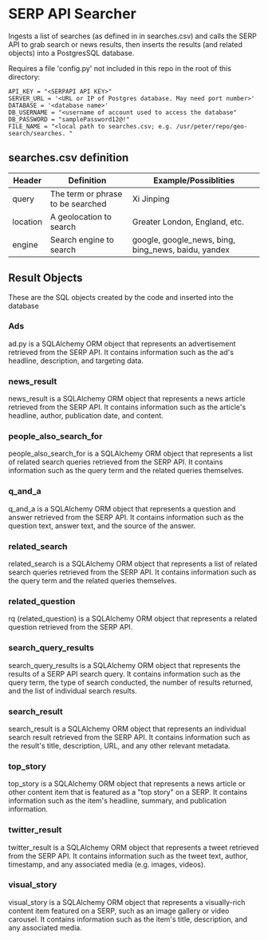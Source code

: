 # SERP API Searcher

Ingests a list of searches (as defined in in searches.csv) and calls the SERP API to grab search or news results, then inserts the results (and related objects) into a PostgresSQL database.  

Requires a file 'config.py' not included in this repo in the root of this directory:

    API_KEY = "<SERPAPI API KEY>"
    SERVER_URL = '<URL or IP of Postgres database. May need port number>'
    DATABASE = '<database name>'
    DB_USERNAME = "<username of account used to access the database"
    DB_PASSWORD = "samplePassword12@!"
    FILE_NAME = "<local path to searches.csv; e.g. /usr/peter/repo/geo-search/searches. "

## searches.csv definition
| Header   | Definition                        | Example/Possiblities                                 |
|----------|-----------------------------------|------------------------------------------------------|
| query    | The term or phrase to be searched | Xi Jinping                                           |
| location | A geolocation to search           | Greater London, England, etc.                        |
| engine   | Search engine to search           | google, google_news, bing, bing_news, baidu, yandex  |

## Result Objects
These are the SQL objects created by the code and inserted into the database  

### Ads
ad.py is a SQLAlchemy ORM object that represents an advertisement retrieved from the SERP API. It contains information such as the ad's headline, description, and targeting data.

### news_result
news_result is a SQLAlchemy ORM object that represents a news article retrieved from the SERP API. It contains information such as the article's headline, author, publication date, and content.

### people_also_search_for
people_also_search_for is a SQLAlchemy ORM object that represents a list of related search queries retrieved from the SERP API. It contains information such as the query term and the related queries themselves.

### q_and_a
q_and_a is a SQLAlchemy ORM object that represents a question and answer retrieved from the SERP API. It contains information such as the question text, answer text, and the source of the answer.

### related_search
related_search is a SQLAlchemy ORM object that represents a list of related search queries retrieved from the SERP API. It contains information such as the query term and the related queries themselves.

### related_question
rq (related_question) is a SQLAlchemy ORM object that represents a related question retrieved from the SERP API.

### search_query_results
search_query_results is a SQLAlchemy ORM object that represents the results of a SERP API search query. It contains information such as the query term, the type of search conducted, the number of results returned, and the list of individual search results.

### search_result
search_result is a SQLAlchemy ORM object that represents an individual search result retrieved from the SERP API. It contains information such as the result's title, description, URL, and any other relevant metadata.

### top_story
top_story is a SQLAlchemy ORM object that represents a news article or other content item that is featured as a "top story" on a SERP. It contains information such as the item's headline, summary, and publication information.

### twitter_result
twitter_result is a SQLAlchemy ORM object that represents a tweet retrieved from the SERP API. It contains information such as the tweet text, author, timestamp, and any associated media (e.g. images, videos).

### visual_story
visual_story is a SQLAlchemy ORM object that represents a visually-rich content item featured on a SERP, such as an image gallery or video carousel. It contains information such as the item's title, description, and any associated media.
